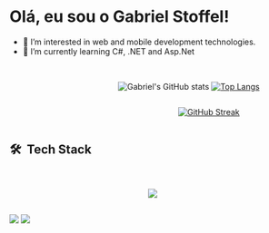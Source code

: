 # Olá, eu sou o Gabriel Stoffel!

- 👀 I’m interested in web and mobile development technologies.
- 🌱 I’m currently learning C#, .NET and Asp.Net
 <br>
 
 <div style="
    display: flex;
    justify-content: space-around;
    align-items: center;"><br>
 
 ![Gabriel's GitHub stats](https://github-readme-stats.vercel.app/api?username=gabstoffel&show_icons=true&theme=dracula)
 [![Top Langs](https://github-readme-stats.vercel.app/api/top-langs/?username=gabstoffel&count_private=true&layout=compact&theme=dracula)](https://github.com/gabstoffel/github-readme-stats)
 </div>
  <div style="
    display: flex;
    justify-content: space-around;
    align-items: center;"><br>
   
[![GitHub Streak](https://github-readme-streak-stats.herokuapp.com/?user=gabstoffel&theme=dracula)](https://git.io/streak-stats)

 </div>

<h2> 🛠 &nbsp;Tech Stack</h2>
 
 
<div style="display: inline_block"><br>
   <p align="center">
  <a href="https://skillicons.dev">
    <img src="https://skillicons.dev/icons?i=git,javascript,nodejs,cs,dotnet,postgres,mysql" />
  </a>
</p>
</div>

 
   ##

 <div>
   <a href = "mailto:gc.stoffel03@gmail.com"><img src="https://img.shields.io/badge/-Gmail-%23333?style=for-the-badge&logo=gmail&logoColor=white" target="_blank"></a>
  <a href="https://www.linkedin.com/in/gabriel-stoffel-481755231" target="_blank"><img src="https://img.shields.io/badge/-LinkedIn-%230077B5?style=for-the-badge&logo=linkedin&logoColor=white" target="_blank"></a>
 </div>


